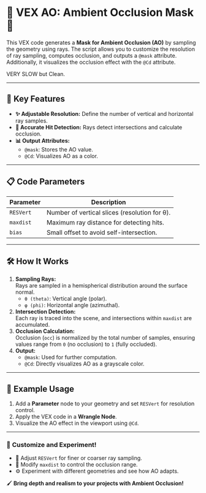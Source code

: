 # 🌟 VEX AO: Ambient Occlusion Mask 🌟

This VEX code generates a **Mask for Ambient Occlusion (AO)** by sampling the geometry using rays. The script allows you to customize the resolution of ray sampling, computes occlusion, and outputs a `@mask` attribute. Additionally, it visualizes the occlusion effect with the `@Cd` attribute.

VERY SLOW but Clean.

---

## 📝 **Key Features**
- **✨ Adjustable Resolution:** Define the number of vertical and horizontal ray samples.
- **🎯 Accurate Hit Detection:** Rays detect intersections and calculate occlusion.
- **📊 Output Attributes:**
  - `@mask`: Stores the AO value.
  - `@Cd`: Visualizes AO as a color.

---

## 📋 **Code Parameters**
| **Parameter**   | **Description**                                   |
|------------------|---------------------------------------------------|
| `RESVert`        | Number of vertical slices (resolution for θ).     |
| `maxdist`        | Maximum ray distance for detecting hits.          |
| `bias`           | Small offset to avoid self-intersection.          |


---

## 🛠️ **How It Works**
1. **Sampling Rays:**  
   Rays are sampled in a hemispherical distribution around the surface normal.  
   - `θ (theta)`: Vertical angle (polar).
   - `φ (phi)`: Horizontal angle (azimuthal).
2. **Intersection Detection:**  
   Each ray is traced into the scene, and intersections within `maxdist` are accumulated.  
3. **Occlusion Calculation:**  
   Occlusion (`occ`) is normalized by the total number of samples, ensuring values range from `0` (no occlusion) to `1` (fully occluded).  
4. **Output:**  
   - `@mask`: Used for further computation.
   - `@Cd`: Directly visualizes AO as a grayscale color.

---

## 🎨 **Example Usage**
1. Add a **Parameter** node to your geometry and set `RESVert` for resolution control.  
2. Apply the VEX code in a **Wrangle Node**.  
3. Visualize the AO effect in the viewport using `@Cd`.  

---

### 🚀 **Customize and Experiment!**
- 🎯 Adjust `RESVert` for finer or coarser ray sampling.
- 🔭 Modify `maxdist` to control the occlusion range.
- ⚙️ Experiment with different geometries and see how AO adapts.

🖌️ **Bring depth and realism to your projects with Ambient Occlusion!**